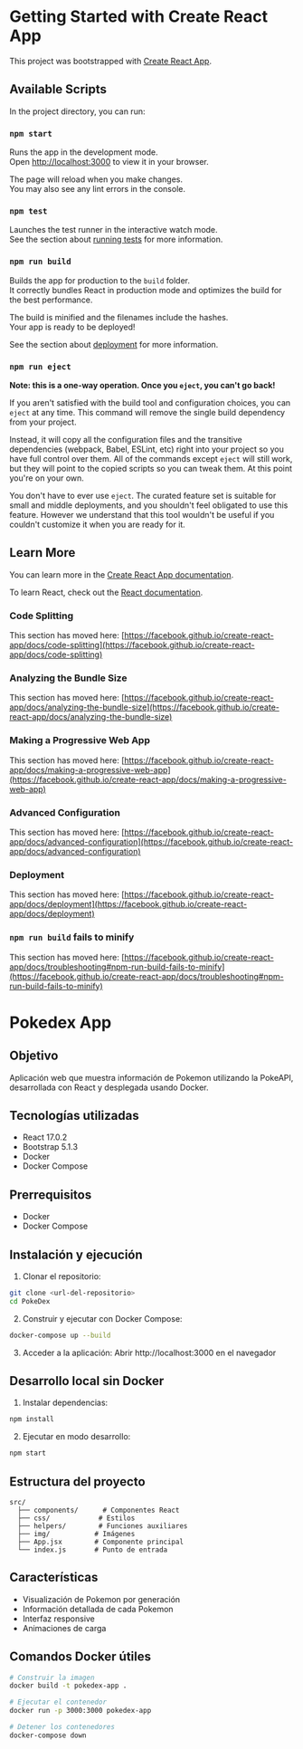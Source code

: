 # Getting Started with Create React App

This project was bootstrapped with [Create React App](https://github.com/facebook/create-react-app).

## Available Scripts

In the project directory, you can run:

### `npm start`

Runs the app in the development mode.\
Open [http://localhost:3000](http://localhost:3000) to view it in your browser.

The page will reload when you make changes.\
You may also see any lint errors in the console.

### `npm test`

Launches the test runner in the interactive watch mode.\
See the section about [running tests](https://facebook.github.io/create-react-app/docs/running-tests) for more information.

### `npm run build`

Builds the app for production to the `build` folder.\
It correctly bundles React in production mode and optimizes the build for the best performance.

The build is minified and the filenames include the hashes.\
Your app is ready to be deployed!

See the section about [deployment](https://facebook.github.io/create-react-app/docs/deployment) for more information.

### `npm run eject`

**Note: this is a one-way operation. Once you `eject`, you can't go back!**

If you aren't satisfied with the build tool and configuration choices, you can `eject` at any time. This command will remove the single build dependency from your project.

Instead, it will copy all the configuration files and the transitive dependencies (webpack, Babel, ESLint, etc) right into your project so you have full control over them. All of the commands except `eject` will still work, but they will point to the copied scripts so you can tweak them. At this point you're on your own.

You don't have to ever use `eject`. The curated feature set is suitable for small and middle deployments, and you shouldn't feel obligated to use this feature. However we understand that this tool wouldn't be useful if you couldn't customize it when you are ready for it.

## Learn More

You can learn more in the [Create React App documentation](https://facebook.github.io/create-react-app/docs/getting-started).

To learn React, check out the [React documentation](https://reactjs.org/).

### Code Splitting

This section has moved here: [https://facebook.github.io/create-react-app/docs/code-splitting](https://facebook.github.io/create-react-app/docs/code-splitting)

### Analyzing the Bundle Size

This section has moved here: [https://facebook.github.io/create-react-app/docs/analyzing-the-bundle-size](https://facebook.github.io/create-react-app/docs/analyzing-the-bundle-size)

### Making a Progressive Web App

This section has moved here: [https://facebook.github.io/create-react-app/docs/making-a-progressive-web-app](https://facebook.github.io/create-react-app/docs/making-a-progressive-web-app)

### Advanced Configuration

This section has moved here: [https://facebook.github.io/create-react-app/docs/advanced-configuration](https://facebook.github.io/create-react-app/docs/advanced-configuration)

### Deployment

This section has moved here: [https://facebook.github.io/create-react-app/docs/deployment](https://facebook.github.io/create-react-app/docs/deployment)

### `npm run build` fails to minify

This section has moved here: [https://facebook.github.io/create-react-app/docs/troubleshooting#npm-run-build-fails-to-minify](https://facebook.github.io/create-react-app/docs/troubleshooting#npm-run-build-fails-to-minify)

# Pokedex App

## Objetivo

Aplicación web que muestra información de Pokemon utilizando la PokeAPI, desarrollada con React y desplegada usando Docker.

## Tecnologías utilizadas

- React 17.0.2
- Bootstrap 5.1.3
- Docker
- Docker Compose

## Prerrequisitos

- Docker
- Docker Compose

## Instalación y ejecución

1. Clonar el repositorio:

```bash
git clone <url-del-repositorio>
cd PokeDex
```

2. Construir y ejecutar con Docker Compose:

```bash
docker-compose up --build
```

3. Acceder a la aplicación:
   Abrir http://localhost:3000 en el navegador

## Desarrollo local sin Docker

1. Instalar dependencias:

```bash
npm install
```

2. Ejecutar en modo desarrollo:

```bash
npm start
```

## Estructura del proyecto

```
src/
  ├── components/      # Componentes React
  ├── css/            # Estilos
  ├── helpers/        # Funciones auxiliares
  ├── img/           # Imágenes
  ├── App.jsx        # Componente principal
  └── index.js       # Punto de entrada
```

## Características

- Visualización de Pokemon por generación
- Información detallada de cada Pokemon
- Interfaz responsive
- Animaciones de carga

## Comandos Docker útiles

```bash
# Construir la imagen
docker build -t pokedex-app .

# Ejecutar el contenedor
docker run -p 3000:3000 pokedex-app

# Detener los contenedores
docker-compose down
```
